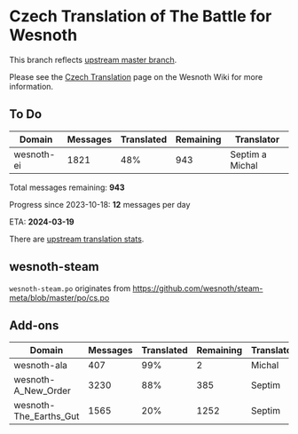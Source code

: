 # Czech Translation of The Battle for Wesnoth

This branch reflects [upstream master branch](https://github.com/wesnoth/wesnoth/tree/master).

Please see the [Czech Translation](https://wiki.wesnoth.org/CzechTranslation) page on the Wesnoth Wiki for more information.

## To Do

Domain | Messages | Translated | Remaining | Translator
------ | -------- | ---------- | --------- | ----------
wesnoth-ei | 1821 | 48% | 943 | Septim a Michal

Total messages remaining: **943**

Progress since 2023-10-18: **12** messages per day

ETA: **2024-03-19**

There are [upstream translation stats](https://www.wesnoth.org/gettext/?view=langs&version=master&lang=cs).

## wesnoth-steam
`wesnoth-steam.po` originates from https://github.com/wesnoth/steam-meta/blob/master/po/cs.po

## Add-ons
Domain | Messages | Translated | Remaining | Translator
------ | -------- | ---------- | --------- | ----------
wesnoth-ala | 407 | 99% | 2 | Michal
wesnoth-A_New_Order | 3230 | 88% | 385 | Septim
wesnoth-The_Earths_Gut | 1565 | 20% | 1252 | Septim
